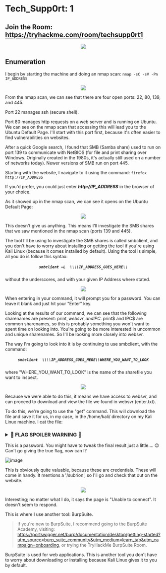# Tech_Supp0rt: 1
## Join the Room: https://tryhackme.com/room/techsupp0rt1

<p align="center"><img src="https://user-images.githubusercontent.com/60375020/164568509-7ebe3105-7af2-4301-94ae-e7cd6840d93d.png"></p>

## Enumeration
I begin by starting the machine and doing an nmap scan: ```nmap -sC -sV -Pn IP_ADDRESS```

<p align="center"><img src="https://user-images.githubusercontent.com/60375020/164568833-b9293896-5045-4cdf-92d0-3a828c7c8efd.png"></p>

From the nmap scan, we can see that there are four open ports: 22, 80, 139, and 445.

Port 22 manages ssh (secure shell).  

Port 80 manages http requests on a web server and is running on Ubuntu. We can see on the nmap scan that accessing this will lead you to the Ubuntu Default Page. I'll start with this port first, because it's often easier to find vulnerabilities on websites. 

After a quick Google search, I found that SMB (Samba share) used to run on port 139 to communicate with NetBIOS (for file and print sharing over Windows. Originally created in the 1980s, it's actually still used on a number of networks today). Newer versions of SMB run on port 445.

Starting with the website, I navigate to it using the command: ```firefox http://IP_ADDRESS```

If you'd prefer, you could just enter ___http://IP_ADDRESS___ in the browser of your choice. 

As it showed up in the nmap scan, we can see it opens on the Ubuntu Default Page: 

<p align="center"><img src="https://user-images.githubusercontent.com/60375020/166619250-ffe50728-232b-4c40-b3ac-690067359ce1.png">

This doesn't give us anything. This means I'll investigate the SMB shares that we saw mentioned in the nmap scan (ports 139 and 445).  

The tool I'll be using to investigate the SMB shares is called smbclient, and you don't have to worry about installing or getting the tool if you're using Kali Linux (because it comes installed by default). Using the tool is simple, all you do is follow this syntax: 

<h5 align="center">
  
  ```smbclient –L  \\\\IP_ADDRESS_GOES_HERE\\```
  
</h5>

without the underscores, and with your given IP Address where stated.
<p align="center"><img src="https://user-images.githubusercontent.com/60375020/166620233-ce1432c1-d2de-4664-bfec-64d818ffbdeb.png"></p>

When entering in your command, it will prompt you for a password. You can leave it blank and just hit your "Enter" key.  

Looking at the results of our command, we can see that the following sharenames are present: print$, websvr, and IPC$. print$ and IPC$ are common sharenames, so this is probably something you won't want to spent time on  looking into. You're going to be more interested in uncommon and unique sharenames. So I'll be looking more closely into websvr.  

The way I'm going to look into it is by continuing to use smbclient, with the command: 

<h5 align="center">
  
  ```smbclient  \\\\IP_ADDRESS_GOES_HERE\\WHERE_YOU_WANT_TO_LOOK```
  
</h5>

where "WHERE_YOU_WANT_TO_LOOK" is the name of the sharefile you want to inspect. 

<p align="center"><img src="https://user-images.githubusercontent.com/60375020/166620556-901b6e00-c5ad-4030-9965-739bf7264cf9.png"></p>
Because we were able to do this, it means we have access to websvr, and can proceed to download and view the file we found in websvr (enter.txt). 

To do this, we're going to use the "get" command. This will download the file and save it for us, in my case, in the /home/kali/ directory on my Kali Linux machine. 
I cat the file:  
<h3>
<details>
  <summary> 📣 FLAG SPOILER WARNING 📣 </summary>
  </h3>
  This is a password. You might have to tweak the final result just a little.... 😉
  Can't go giving the true flag, now can I?
 
![image](https://user-images.githubusercontent.com/60375020/166621128-f03132ee-1ba9-4f17-a4dd-966aa0d9e849.JPG)
</details>


This is obviously quite valuable, because these are credentials. These will come  in handy. It mentions a '/subrion', so I'll go and check that out on the website.  
<p align="center"><img src="https://user-images.githubusercontent.com/60375020/166621299-649aa2b7-fea8-4d98-85a6-3187976283b3.png"></p>

Interesting; no matter what I do, it says the page is "Unable to connect". It doesn't seem to respond.  

This is where I use another tool: BurpSuite. 

> If you're new to BurpSuite, I recommend going to the BurpSuite Academy, visiting: https://portswigger.net/burp/documentation/desktop/getting-started?utm_source=burp_suite_community&utm_medium=learn_tab&utm_campaign=onboarding, or trying the TryHackMe BurpSuite Room.  

BurpSuite is used for web applications. This is another tool you don't have to worry about downloading or installing because Kali Linux gives it to you by default.

